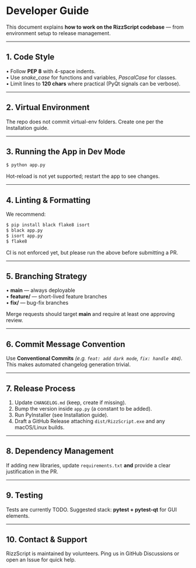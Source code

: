 # Developer Guide

This document explains **how to work on the RizzScript codebase** — from environment setup to release management.

---

## 1. Code Style

• Follow **PEP 8** with 4-space indents.  
• Use *snake_case* for functions and variables, *PascalCase* for classes.  
• Limit lines to **120 chars** where practical (PyQt signals can be verbose).

---

## 2. Virtual Environment

The repo does not commit virtual-env folders.  Create one per the Installation guide.

---

## 3. Running the App in Dev Mode

```bash
$ python app.py
```

Hot-reload is not yet supported; restart the app to see changes.

---

## 4. Linting & Formatting

We recommend:

```bash
$ pip install black flake8 isort
$ black app.py
$ isort app.py
$ flake8
```

CI is not enforced yet, but please run the above before submitting a PR.

---

## 5. Branching Strategy

• **main** — always deployable  
• **feature/<topic>** — short-lived feature branches  
• **fix/<bug-id>** — bug-fix branches  

Merge requests should target **main** and require at least one approving review.

---

## 6. Commit Message Convention

Use **Conventional Commits** _(e.g. `feat: add dark mode`, `fix: handle 404`)_.  This makes automated changelog generation trivial.

---

## 7. Release Process

1. Update `CHANGELOG.md` (keep, create if missing).  
2. Bump the version inside `app.py` (a constant to be added).  
3. Run PyInstaller (see Installation guide).  
4. Draft a GitHub Release attaching `dist/RizzScript.exe` and any macOS/Linux builds.  

---

## 8. Dependency Management

If adding new libraries, update `requirements.txt` **and** provide a clear justification in the PR.

---

## 9. Testing

Tests are currently TODO.  Suggested stack: **pytest + pytest-qt** for GUI elements.

---

## 10. Contact & Support

RizzScript is maintained by volunteers.  Ping us in GitHub Discussions or open an Issue for quick help.